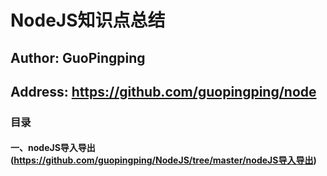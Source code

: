 NodeJS知识点总结
====
Author: GuoPingping
-----------------------
Address: https://github.com/guopingping/node
---------------------------------------------
### 目录
#### 一、nodeJS导入导出 (https://github.com/guopingping/NodeJS/tree/master/nodeJS导入导出)